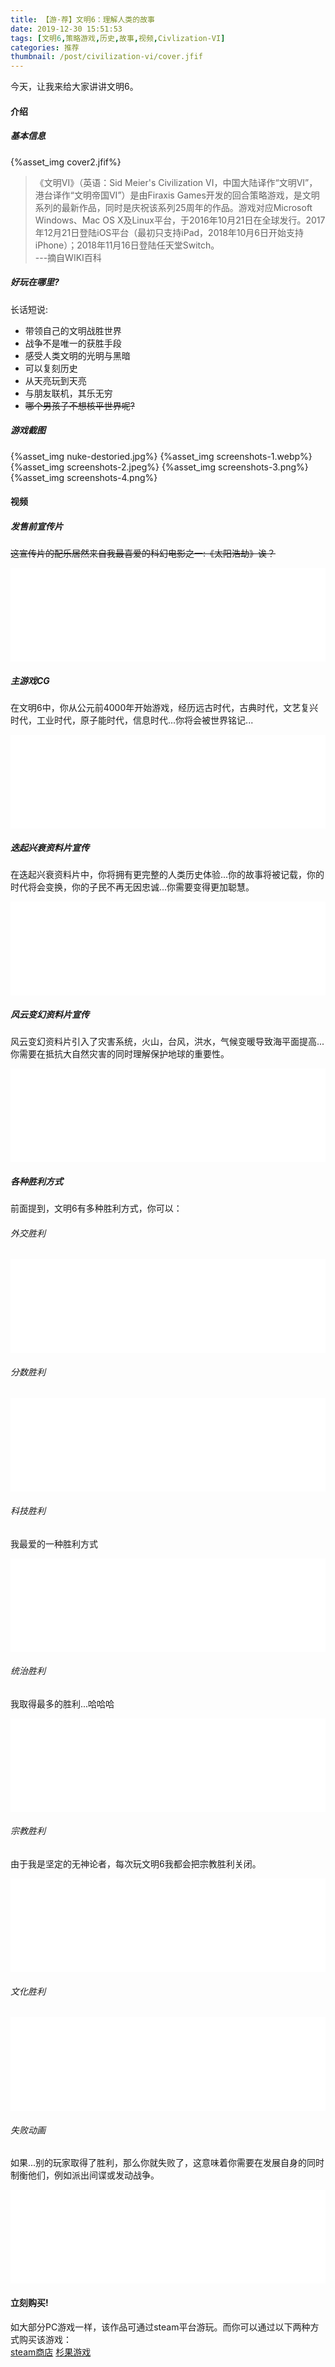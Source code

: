 ```yaml
---
title: 【游·荐】文明6：理解人类的故事
date: 2019-12-30 15:51:53
tags: [文明6,策略游戏,历史,故事,视频,Civlization-VI]
categories: 推荐
thumbnail: /post/civilization-vi/cover.jfif
---
```

今天，让我来给大家讲讲文明6。
<!-- more -->
#### 介绍
##### 基本信息
{%asset_img cover2.jfif%}
>《文明VI》（英语：Sid Meier's Civilization VI，中国大陆译作“文明VI”，港台译作“文明帝国VI”）是由Firaxis Games开发的回合策略游戏，是文明系列的最新作品，同时是庆祝该系列25周年的作品。游戏对应Microsoft Windows、Mac OS X及Linux平台，于2016年10月21日在全球发行。2017年12月21日登陆iOS平台（最初只支持iPad，2018年10月6日开始支持iPhone）；2018年11月16日登陆任天堂Switch。   
---摘自WIKI百科


##### 好玩在哪里?
长话短说:   
* 带领自己的文明战胜世界
* 战争不是唯一的获胜手段
* 感受人类文明的光明与黑暗
* 可以复刻历史
* 从天亮玩到天亮
* 与朋友联机，其乐无穷
* ~~哪个男孩子不想核平世界呢?~~

##### 游戏截图
{%asset_img nuke-destoried.jpg%}
{%asset_img screenshots-1.webp%}
{%asset_img screenshots-2.jpeg%}
{%asset_img screenshots-3.png%}
{%asset_img screenshots-4.png%}

#### 视频
##### 发售前宣传片
~~这宣传片的配乐居然来自我最喜爱的科幻电影之一:《太阳浩劫》诶？~~
<iframe class="bvideo" src="//player.bilibili.com/player.html?aid=4631934&cid=7514850&page=1" scrolling="no" border="0" frameborder="no" framespacing="0" allowfullscreen="true"> </iframe>

##### 主游戏CG
在文明6中，你从公元前4000年开始游戏，经历远古时代，古典时代，文艺复兴时代，工业时代，原子能时代，信息时代...你将会被世界铭记...
<iframe class="bvideo" src="//player.bilibili.com/player.html?aid=6764388&cid=11015442&page=1" scrolling="no" border="0" frameborder="no" framespacing="0" allowfullscreen="true"> </iframe>

##### 迭起兴衰资料片宣传
在迭起兴衰资料片中，你将拥有更完整的人类历史体验...你的故事将被记载，你的时代将会变换，你的子民不再无因忠诚...你需要变得更加聪慧。
<iframe class="bvideo" src="//player.bilibili.com/player.html?aid=16759422&cid=27745975&page=1" scrolling="no" border="0" frameborder="no" framespacing="0" allowfullscreen="true"> </iframe>

##### 风云变幻资料片宣传
风云变幻资料片引入了灾害系统，火山，台风，洪水，气候变暖导致海平面提高...你需要在抵抗大自然灾害的同时理解保护地球的重要性。
<iframe class="bvideo" src="//player.bilibili.com/player.html?aid=36453453&cid=64002197&page=1" scrolling="no" border="0" frameborder="no" framespacing="0" allowfullscreen="true"> </iframe>

##### 各种胜利方式
前面提到，文明6有多种胜利方式，你可以：
###### 外交胜利

<iframe class="bvideo" src="//player.bilibili.com/player.html?aid=18736490&cid=76704968&page=6" scrolling="no" border="0" frameborder="no" framespacing="0" allowfullscreen="true"> </iframe>

###### 分数胜利

<iframe class="bvideo" src="//player.bilibili.com/player.html?aid=18736490&cid=30559817&page=7" scrolling="no" border="0" frameborder="no" framespacing="0" allowfullscreen="true"> </iframe>

###### 科技胜利
我最爱的一种胜利方式   

<iframe class="bvideo" src="//player.bilibili.com/player.html?aid=18736490&cid=30559818&page=8" scrolling="no" border="0" frameborder="no" framespacing="0" allowfullscreen="true"> </iframe>

###### 统治胜利
我取得最多的胜利...哈哈哈

<iframe class="bvideo" src="//player.bilibili.com/player.html?aid=18736490&cid=30559819&page=9" scrolling="no" border="0" frameborder="no" framespacing="0" allowfullscreen="true"> </iframe>

###### 宗教胜利
由于我是坚定的无神论者，每次玩文明6我都会把宗教胜利关闭。

<iframe class="bvideo" src="//player.bilibili.com/player.html?aid=18736490&cid=30805483&page=10" scrolling="no" border="0" frameborder="no" framespacing="0" allowfullscreen="true"> </iframe>

###### 文化胜利

<iframe class="bvideo" src="//player.bilibili.com/player.html?aid=18736490&cid=30559820&page=11" scrolling="no" border="0" frameborder="no" framespacing="0" allowfullscreen="true"> </iframe>

###### 失败动画

如果...别的玩家取得了胜利，那么你就失败了，这意味着你需要在发展自身的同时制衡他们，例如派出间谍或发动战争。
<iframe class="bvideo" src="//player.bilibili.com/player.html?aid=18736490&cid=30559820&page=12" scrolling="no" border="0" frameborder="no" framespacing="0" allowfullscreen="true"> </iframe>


#### 立刻购买!
如大部分PC游戏一样，该作品可通过steam平台游玩。而你可以通过以下两种方式购买该游戏：   
[steam商店](https://store.steampowered.com/app/289070/Sid_Meiers_Civilization_VI/)
[杉果游戏](http://www.sonkwo.hk/sku/142)
    



<style>
.bvideo{width:100%}
</style>

<script>
    //v0.1
    function resizeVideo(){
        var bvideos = document.getElementsByClassName("bvideo");
        for(var i =0;i<bvideos.length;i++){
            var crt = bvideos[i];
            var w = crt.clientWidth;
            var newH = w * 0.66;
            crt.width = w;
            crt.height = newH;
        }
    } 
    window.addEventListener("resize",()=>{
        resizeVideo();
    });
    resizeVideo();
</script>
